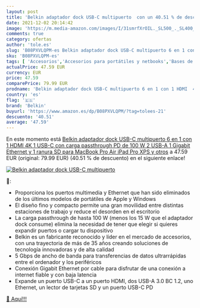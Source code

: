 ```yaml
---
layout: post
title: 'Belkin adaptador dock USB-C multipuerto  con un 40.51 % de descuento'
date: 2021-12-02 20:14:42
image: 'https://m.media-amazon.com/images/I/31smrfXrOIL._SL500_._SL400_.jpg'
comments: true
category: ofertas
author: 'tole.es'
slug: 'B08PXVLQPM-es Belkin adaptador dock USB-C multipuerto 6 en 1 con 1 HDMI...'
sku: 'B08PXVLQPM-es'
tags: [ 'Accesorios','Accesorios para portátiles y netbooks','Bases de conexión para portátiles y netbooks','Cargadores y bases de carga para portátiles y netbooks','Informática','belkin','ipad', ]
actualPrice: 47.59 EUR
currency: EUR
price: 47.59
comparePrice: 79.99 EUR
prodname: 'Belkin adaptador dock USB-C multipuerto 6 en 1 con 1 HDMI  4K   1 USB-C con carga passthrough PD de 100 W  2 USB-A  1 Gigabit Ethernet y 1 ranura SD para MacBook Pro  Air  iPad Pro  XPS y otros'
country: 'es'
flag: '🇪🇸'
brand: 'Belkin'
buyurl: 'https://www.amazon.es/dp/B08PXVLQPM/?tag=tolees-21'
descuento: '40.51'
average: '47.59'
---
```


En este momento está [Belkin adaptador dock USB-C multipuerto 6 en 1 con 1 HDMI  4K   1 USB-C con carga passthrough PD de 100 W  2 USB-A  1 Gigabit Ethernet y 1 ranura SD para MacBook Pro  Air  iPad Pro  XPS y otros](https://www.amazon.es/dp/B08PXVLQPM/?tag=tolees-21) a 47.59 EUR (original: 79.99 EUR) (40.51 %  de descuento) en el siguiente enlace!

[![Belkin adaptador dock USB-C multipuerto ](https://m.media-amazon.com/images/I/31smrfXrOIL._SL500_._SL400_.jpg)](https://www.amazon.es/dp/B08PXVLQPM/?tag=tolees-21)

🔎:

- Proporciona los puertos multimedia y Ethernet que han sido eliminados de los últimos modelos de portátiles de Apple y Windows
- El diseño fino y compacto permite una gran movilidad entre distintas estaciones de trabajo y reduce el desorden en el escritorio
- La carga passthrough de hasta 100 W (menos los 15 W que el adaptador dock consume) elimina la necesidad de tener que elegir si quieres expandir puertos o cargar tu dispositivo
- Belkin es un fabricante reconocido y líder en el mercado de accesorios, con una trayectoria de más de 35 años creando soluciones de tecnología innovadoras y de alta calidad
- 5 Gbps de ancho de banda para transferencias de datos ultrarrápidas entre el ordenador y los periféricos
- Conexión Gigabit Ethernet por cable para disfrutar de una conexión a internet fiable y con baja latencia
- Expande un puerto USB-C a un puerto HDMI, dos USB-A 3.0 BC 1.2, uno Ethernet, un lector de tarjetas SD y un puerto USB-C PD

[🛒 Aquí!!!](https://www.amazon.es/dp/B08PXVLQPM/?tag=tolees-21)
